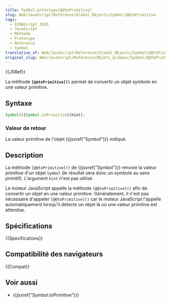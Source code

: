 ```yaml
---
title: Symbol.prototype[@@toPrimitive]
slug: Web/JavaScript/Reference/Global_Objects/Symbol/@@toPrimitive
tags:
  - ECMAScript 2015
  - JavaScript
  - Méthode
  - Prototype
  - Reference
  - Symbol
translation_of: Web/JavaScript/Reference/Global_Objects/Symbol/@@toPrimitive
original_slug: Web/JavaScript/Reference/Objets_globaux/Symbol/@@toPrimitive
---
```


{{JSRef}}

La méthode **`[@@toPrimitive]()`** permet de convertir un objet symbole en une valeur primitive.

## Syntaxe

```js
Symbol()[Symbol.toPrimitive](hint);
```

### Valeur de retour

La valeur primitive de l'objet {{jsxref("Symbol")}} indiqué.

## Description

La méthode `[@@toPrimitive]()` de {{jsxref("Symbol")}} renvoie la valeur primitive d'un objet `Symbol` (le résultat sera donc un symbole au sens primitif). L'argument `hint` n'est pas utilisé.

Le moteur JavaScript appelle la méthode `[@@toPrimitive]()` afin de convertir un objet en une valeur primitive. Généralement, il n'est pas nécessaire d'appeler `[@@toPrimitive]()` car le moteur JavaScript l'appelle automatiquement lorsqu'il détecte un objet là où une valeur primitive est attendue.

## Spécifications

{{Specifications}}

## Compatibilité des navigateurs

{{Compat}}

## Voir aussi

- {{jsxref("Symbol.toPrimitive")}}
